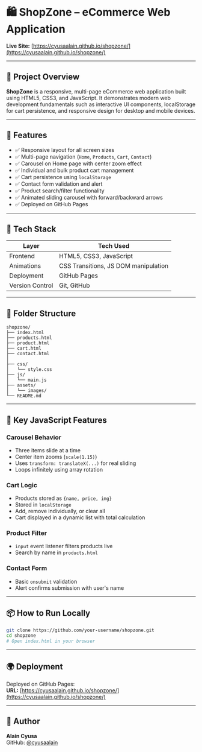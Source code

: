 # 🛍️ ShopZone – eCommerce Web Application

**Live Site:** [https://cyusaalain.github.io/shopzone/](https://cyusaalain.github.io/shopzone/)

---

## 📌 Project Overview

**ShopZone** is a responsive, multi-page eCommerce web application built using HTML5, CSS3, and JavaScript. It demonstrates modern web development fundamentals such as interactive UI components, localStorage for cart persistence, and responsive design for desktop and mobile devices.

---

## 🚀 Features

- ✅ Responsive layout for all screen sizes
- ✅ Multi-page navigation (`Home`, `Products`, `Cart`, `Contact`)
- ✅ Carousel on Home page with center zoom effect
- ✅ Individual and bulk product cart management
- ✅ Cart persistence using `localStorage`
- ✅ Contact form validation and alert
- ✅ Product search/filter functionality
- ✅ Animated sliding carousel with forward/backward arrows
- ✅ Deployed on GitHub Pages

---

## 🧱 Tech Stack

| Layer         | Tech Used         |
|---------------|-------------------|
| Frontend      | HTML5, CSS3, JavaScript |
| Animations    | CSS Transitions, JS DOM manipulation |
| Deployment    | GitHub Pages       |
| Version Control | Git, GitHub      |

---

## 📁 Folder Structure

```
shopzone/
├── index.html
├── products.html
├── product.html
├── cart.html
├── contact.html
│
├── css/
│   └── style.css
├── js/
│   └── main.js
├── assets/
│   └── images/
└── README.md
```

---

## 🧠 Key JavaScript Features

### Carousel Behavior
- Three items slide at a time
- Center item zooms (`scale(1.15)`)
- Uses `transform: translateX(...)` for real sliding
- Loops infinitely using array rotation

### Cart Logic
- Products stored as `{name, price, img}`
- Stored in `localStorage`
- Add, remove individually, or clear all
- Cart displayed in a dynamic list with total calculation

### Product Filter
- `input` event listener filters products live
- Search by name in `products.html`

### Contact Form
- Basic `onsubmit` validation
- Alert confirms submission with user's name

---

## 📦 How to Run Locally

```bash
git clone https://github.com/your-username/shopzone.git
cd shopzone
# Open index.html in your browser
```

---

## 🌍 Deployment

Deployed on GitHub Pages:  
**URL:** [https://cyusaalain.github.io/shopzone/](https://cyusaalain.github.io/shopzone/)


---

## 📇 Author

**Alain Cyusa**  
GitHub: [@cyusaalain](https://github.com/cyusaalain)
